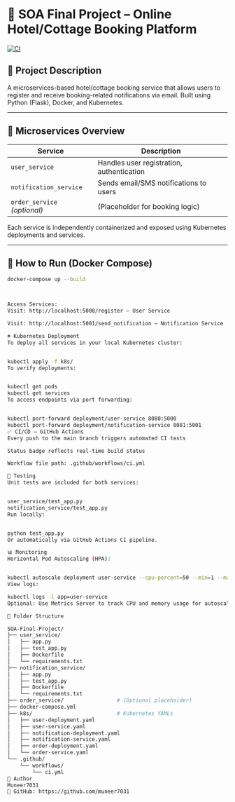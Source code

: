 # 🏨 SOA Final Project – Online Hotel/Cottage Booking Platform

[![CI](https://github.com/muneer7031/SOA-Final-Project/actions/workflows/ci.yml/badge.svg)](https://github.com/muneer7031/SOA-Final-Project/actions)

## 📘 Project Description

A microservices-based hotel/cottage booking service that allows users to register and receive booking-related notifications via email. Built using Python (Flask), Docker, and Kubernetes.

---

## 🧱 Microservices Overview

| Service              | Description                                      |
|----------------------|--------------------------------------------------|
| `user_service`       | Handles user registration, authentication        |
| `notification_service` | Sends email/SMS notifications to users         |
| `order_service` *(optional)* | (Placeholder for booking logic)           |

Each service is independently containerized and exposed using Kubernetes deployments and services.

---

## 🐳 How to Run (Docker Compose)

```bash
docker-compose up --build



Access Services:
Visit: http://localhost:5000/register – User Service

Visit: http://localhost:5001/send_notification – Notification Service

☸️ Kubernetes Deployment
To deploy all services in your local Kubernetes cluster:


kubectl apply -f k8s/
To verify deployments:


kubectl get pods
kubectl get services
To access endpoints via port forwarding:


kubectl port-forward deployment/user-service 8080:5000
kubectl port-forward deployment/notification-service 8081:5001
✅ CI/CD – GitHub Actions
Every push to the main branch triggers automated CI tests

Status badge reflects real-time build status

Workflow file path: .github/workflows/ci.yml

🧪 Testing
Unit tests are included for both services:


user_service/test_app.py
notification_service/test_app.py
Run locally:


python test_app.py
Or automatically via GitHub Actions CI pipeline.

📊 Monitoring
Horizontal Pod Autoscaling (HPA):


kubectl autoscale deployment user-service --cpu-percent=50 --min=1 --max=5
View logs:

kubectl logs -l app=user-service
Optional: Use Metrics Server to track CPU and memory usage for autoscaling.

📁 Folder Structure

SOA-Final-Project/
├── user_service/
│   ├── app.py
│   ├── test_app.py
│   ├── Dockerfile
│   └── requirements.txt
├── notification_service/
│   ├── app.py
│   ├── test_app.py
│   ├── Dockerfile
│   └── requirements.txt
├── order_service/                 # (Optional placeholder)
├── docker-compose.yml
├── k8s/                           # Kubernetes YAMLs
│   ├── user-deployment.yaml
│   ├── user-service.yaml
│   ├── notification-deployment.yaml
│   ├── notification-service.yaml
│   ├── order-deployment.yaml
│   └── order-service.yaml
└── .github/
    └── workflows/
        └── ci.yml
🧠 Author
Muneer7031
🔗 GitHub: https://github.com/muneer7031
